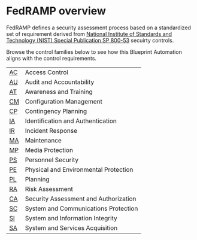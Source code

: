 # FedRAMP overview

FedRAMP defines a security assessment process based on a standardized set of requirement derived from [National Institute of Standards and Technology (NIST) Special Publication SP 800-53](https://csrc.nist.gov/publications/detail/sp/800-53/rev-4/final) secuirty controls.

Browse the control families below to see how this Blueprint Automation aligns with the control requirements.

| | |
|---|---|
| [AC](./ac-controls.md ) | Access Control |
| [AU](./au-controls.md ) | Audit and Accountability |
| [AT](./at-controls.md ) | Awareness and Training |
| [CM](./cm-controls.md ) | Configuration Management |
| [CP](./cp-controls.md ) | Contingency Planning |
| [IA](./ia-controls.md ) | Identification and Authentication |
| [IR](./ir-controls.md ) | Incident Response |
| [MA](./ma-controls.md ) | Maintenance |
| [MP](./mp-controls.md ) | Media Protection |
| [PS](./ps-controls.md ) | Personnel Security |
| [PE](./pe-controls.md ) | Physical and Environmental Protection |
| [PL](./pl-controls.md ) | Planning |
| [RA](./ra-controls.md ) | Risk Assessment |
| [CA](./ca-controls.md ) | Security Assessment and Authorization |
| [SC](./sc-controls.md ) | System and Communications Protection |
| [SI](./si-controls.md ) | System and Information Integrity |
| [SA](./sa-controls.md ) | System and Services Acquisition |
